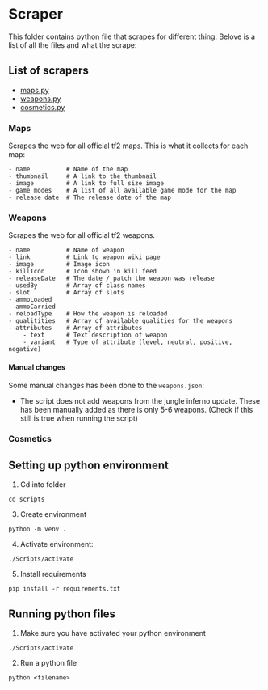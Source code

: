 # Scraper

This folder contains python file that scrapes for different thing. Belove is a list of all the files and what the scrape:

## List of scrapers

- [maps.py](#maps)
- [weapons.py](#weapons)
- [cosmetics.py](#cosmetics)

<h3 id="maps">Maps</h3>

Scrapes the web for all official tf2 maps. This is what it collects for each map:

```
- name          # Name of the map
- thumbnail     # A link to the thumbnail
- image         # A link to full size image
- game modes    # A list of all available game mode for the map
- release date  # The release date of the map
```

<h3 id="weapons">Weapons</h3>

Scrapes the web for all official tf2 weapons.

```
- name          # Name of weapon
- link          # Link to weapon wiki page
- image         # Image icon
- killIcon      # Icon shown in kill feed
- releaseDate   # The date / patch the weapon was release
- usedBy        # Array of class names
- slot          # Array of slots
- ammoLoaded
- ammoCarried
- reloadType    # How the weapon is reloaded
- qualitities   # Array of available qualities for the weapons
- attributes    # Array of attributes
    - text      # Text description of weapon
    - variant   # Type of attribute (level, neutral, positive, negative)
```

#### Manual changes

Some manual changes has been done to the `weapons.json`:

- The script does not add weapons from the jungle inferno update. These has been manually added as there is only 5-6 weapons. (Check if this still is true when running the script)

<h3 id="cosmetics">Cosmetics</h3>

## Setting up python environment

1. Cd into folder

```
cd scripts
```

3. Create environment

```
python -m venv .
```

4. Activate environment:

```
./Scripts/activate
```

5. Install requirements

```
pip install -r requirements.txt
```

## Running python files

1. Make sure you have activated your python environment

```
./Scripts/activate
```

2. Run a python file

```
python <filename>
```
